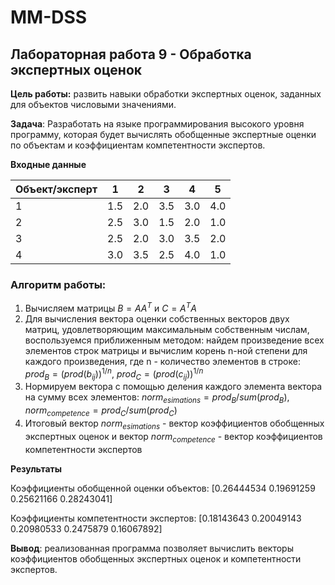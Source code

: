 # MM-DSS

## Лабораторная работа 9 - Обработка экспертных оценок

**Цель работы:** развить навыки обработки экспертных оценок, заданных для объектов числовыми значениями.

**Задача**: Разработать на языке программирования высокого уровня программу, которая будет вычислять обобщенные экспертные оценки по объектам и коэффициентам компетентности экспертов.

**Входные данные**

| Объект/эксперт |  1  |  2  |  3  |  4  |  5  |
|----------------|-----|-----|-----|-----|------
|       1        | 1.5 | 2.0 | 3.5 | 3.0 | 4.0 |
|       2        | 2.5 | 3.0 | 1.5 | 2.0 | 1.0 |
|       3        | 2.5 | 2.0 | 3.0 | 3.5 | 2.0 |
|       4        | 3.0 | 3.5 | 2.5 | 4.0 | 1.0 |


### Алгоритм работы:

1. Вычисляем матрицы $B = AA^T$ и $C = A^TA$
2. Для вычисления вектора оценки собственных векторов двух матриц, удовлетворяющим максимальным собственным числам, воспользуемся приближенным методом: найдем произведение всех элементов строк матрицы и вычислим корень n-ной степени для каждого произведения, где n - количество элементов в строке:
$prod_B = (prod(b_{ij}))^{1/n},$
$prod_C = (prod(c_{ij}))^{1/n}$
5. Нормируем вектора с помощью деления каждого элемента вектора на сумму всех элементов:
$norm_{esimations} = prod_B/sum(prod_B)$, $norm_{competence} = prod_C/sum(prod_C)$
6. Итоговый вектор $norm_{esimations}$ - вектор коэффициентов обобщенных экспертных оценок и вектор $norm_{competence}$ - вектор коэффициентов компетентности экспертов


**Результаты**

Коэффициенты обобщенной оценки объектов:  [0.26444534 0.19691259 0.25621166 0.28243041]

Коэффициенты компетентности экспертов:  [0.18143643 0.20049143 0.20980533 0.2475879  0.16067892]
​

**Вывод**: реализованная программа позволяет вычислить векторы коэффициентов обобщенных экспертных оценок и компетентности экспертов.
